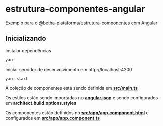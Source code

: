 # estrutura-componentes-angular

Exemplo para o [@betha-plataforma/estrutura-componentes](https://github.com/betha-plataforma/estrutura-componentes) com Angular

## Inicializando

Instalar dependências

```
yarn
```

Iniciar servidor de desenvolvimento em http://localhost:4200

```
yarn start
```

A coleção de componentes está sendo definida em [**src/main.ts**](./src/main.ts)

Os estilos estão sendo importadas no [**angular.json**](./angular.json) e sendo configurados em **architect.build.options.styles**

Os componentes estão definidos no [**src/app/app.component.html**](./src/app/app.component.html) e configurados em [**src/app/app.component.ts**](./src/app/app.component.ts)

